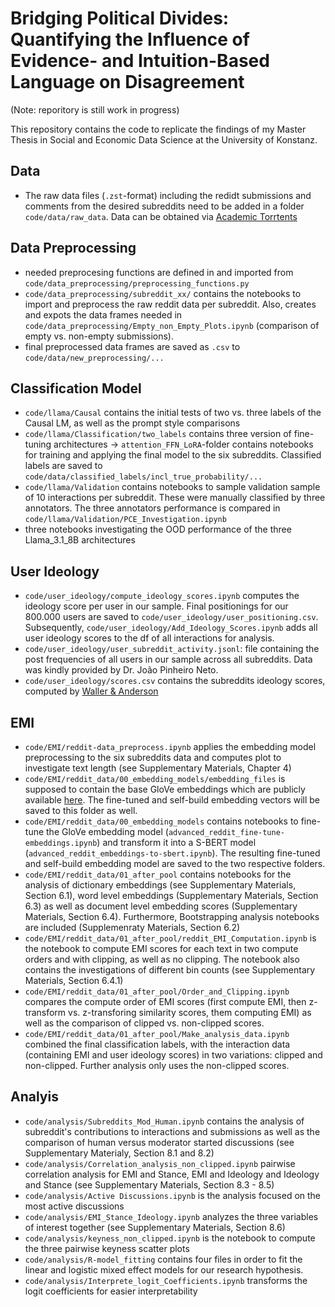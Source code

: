 # Bridging Political Divides: Quantifying the Influence of Evidence- and Intuition-Based Language on Disagreement

(Note: reporitory is still work in progress)


This repository contains the code to replicate the findings of my Master Thesis in Social and Economic Data Science at the University of Konstanz.


## **Data**

* The raw data files (`.zst`-format) including the redidt submissions and comments from the desired subreddits need to be added in a folder `code/data/raw_data`. Data can be obtained via [Academic Torrtents](https://academictorrents.com/details/56aa49f9653ba545f48df2e33679f014d2829c10)


## **Data Preprocessing**

* needed preprocesing functions are defined in and imported from `code/data_preprocessing/preprocessing_functions.py`
* `code/data_preprocessing/subreddit_xx/` contains the notebooks to import and preprocess the raw reddit data per subreddit. Also, creates and expots the data frames needed in `code/data_preprocessing/Empty_non_Empty_Plots.ipynb` (comparison of empty vs. non-empty submissions).
* final preprocessed data frames are saved as `.csv` to `code/data/new_preprocessing/...`

## **Classification Model**

* `code/llama/Causal` contains the initial tests of two vs. three labels of the Causal LM, as well as the prompt style comparisons
* `code/llama/Classification/two_labels` contains three version of fine-tuning architectures $\to$ `attention_FFN_LoRA`-folder contains notebooks for training and applying the final model to the six subreddits. Classified labels are saved to `code/data/classified_labels/incl_true_probability/...`
* `code/llama/Validation` contains notebooks to sample validation sample of 10 interactions per subreddit. These were manually classified by three annotators.
The three annotators performance is compared in `code/llama/Validation/PCE_Investigation.ipynb`
* three notebooks investigating the OOD performance of the three Llama_3.1_8B architectures

## **User Ideology**
* `code/user_ideology/compute_ideology_scores.ipynb` computes the ideology score per user in our sample. Final positionings for our 800.000 users are saved to `code/user_ideology/user_positioning.csv`. Subsequently, `code/user_ideology/Add_Ideology_Scores.ipynb` adds all user ideology scores to the df of all interactions for analysis.
* `code/user_ideology/user_subreddit_activity.jsonl`: file containing the post frequencies of all users in our sample across all subreddits. Data was kindly provided by Dr. João Pinheiro Neto.
* `code/user_ideology/scores.csv` contains the subreddits ideology scores, computed by [Waller & Anderson](https://github.com/CSSLab/social-dimensions)

## **EMI**
* `code/EMI/reddit-data_preprocess.ipynb` applies the embedding model preprocessing to the six subreddits data and computes plot to investigate text length (see Supplementary Materials, Chapter 4)
* `code/EMI/reddit_data/00_embedding_models/embedding_files` is supposed to contain the base GloVe embeddings which are publicly available [here](https://nlp.stanford.edu/projects/glove/). The fine-tuned and self-build embedding vectors will be saved to this folder as well.
* `code/EMI/reddit_data/00_embedding_models` contains notebooks to fine-tune the GloVe embedding model (`advanced_reddit_fine-tune-embeddings.ipynb`) and transform it into a S-BERT model (`advanced_reddit_embeddings-to-sbert.ipynb`).
The resulting fine-tuned and self-build embedding model are saved to the two respective folders. 
* `code/EMI/reddit_data/01_after_pool` contains notebooks for the analysis of dictionary embeddings (see Supplementary Materials, Section  6.1), word level embeddings (Supplementary Materials, Section 6.3) as well as document level embedding scores (Supplementary Materials, Section 6.4).
Furthermore, Bootstrapping analysis notebooks are included (Supplemenraty Materials, Section 6.2)
* `code/EMI/reddit_data/01_after_pool/reddit_EMI_Computation.ipynb` is the notebook to compute EMI scores for each text in two compute orders and with clipping, as well as no clipping.
The notebook also contains the investigations of different bin counts (see Supplementary Materials, Section 6.4.1)
* `code/EMI/reddit_data/01_after_pool/Order_and_Clipping.ipynb` compares the compute order of EMI scores (first compute EMI, then z-transform vs. z-transforing similarity scores, them computing EMI) as well as the comparison of clipped vs. non-clipped scores.
* `code/EMI/reddit_data/01_after_pool/Make_analysis_data.ipynb` combined the final classification labels, with the interaction data (containing EMI and user ideology scores) in two variations: clipped and non-clipped. Further analysis only uses the non-clipped scores.

## **Analyis**
* `code/analysis/Subreddits_Mod_Human.ipynb` contains the analysis of subreddit's contributions to interactions and submissions as well as the comparison of human versus moderator started discussions (see Supplementary Materialy, Section 8.1 and 8.2)
* `code/analysis/Correlation_analysis_non_clipped.ipynb` pairwise correlation analysis for EMI and Stance, EMI and Ideology and Ideology and Stance (see Supplementary Materials, Section 8.3 - 8.5)
* `code/analysis/Active Discussions.ipynb` is the analysis focused on the most active discussions
* `code/analysis/EMI_Stance_Ideology.ipynb` analyzes the three variables of interest together (see Supplementary Materials, Section 8.6)
* `code/analysis/keyness_non_clipped.ipynb` is the notebook to compute the three pairwise keyness scatter plots 
* `code/analysis/R-model_fitting` contains four files in order to fit the linear and logistic mixed effect models for our research hypothesis.
* `code/analysis/Interprete_logit_Coefficients.ipynb` transforms the logit coefficients for easier interpretability
